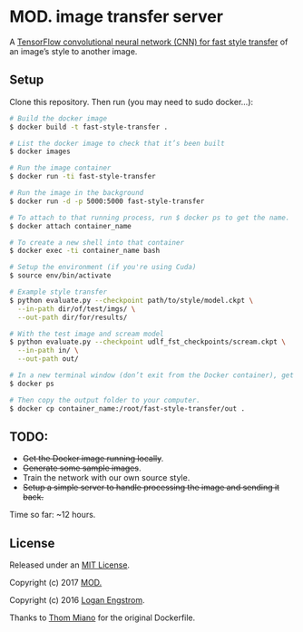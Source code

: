 # MOD. image transfer server

A [TensorFlow convolutional neural network (CNN) for fast style transfer](https://github.com/lengstrom/fast-style-transfer) of an image’s style to another image.

## Setup

Clone this repository. Then run (you may need to sudo docker...):
```bash
# Build the docker image
$ docker build -t fast-style-transfer .

# List the docker image to check that it’s been built
$ docker images

# Run the image container
$ docker run -ti fast-style-transfer

# Run the image in the background
$ docker run -d -p 5000:5000 fast-style-transfer

# To attach to that running process, run $ docker ps to get the name.
$ docker attach container_name

# To create a new shell into that container
$ docker exec -ti container_name bash

# Setup the environment (if you're using Cuda)
$ source env/bin/activate

# Example style transfer
$ python evaluate.py --checkpoint path/to/style/model.ckpt \
  --in-path dir/of/test/imgs/ \
  --out-path dir/for/results/

# With the test image and scream model
$ python evaluate.py --checkpoint udlf_fst_checkpoints/scream.ckpt \
  --in-path in/ \
  --out-path out/

# In a new terminal window (don’t exit from the Docker container), get the name of the running container
$ docker ps

# Then copy the output folder to your computer.
$ docker cp container_name:/root/fast-style-transfer/out .
```

## TODO:

* ~~Get the Docker image running locally~~.
* ~~Generate some sample images~~.
* Train the network with our own source style.
* ~~Setup a simple server to handle processing the image and sending it back.~~

Time so far: ~12 hours.

## License

Released under an [MIT License](LICENSE).

Copyright (c) 2017 [MOD.](https://mod.org.au)

Copyright (c) 2016 [Logan Engstrom](https://github.com/lengstrom/fast-style-transfer).

Thanks to [Thom Miano](https://github.com/thommiano) for the original Dockerfile.

